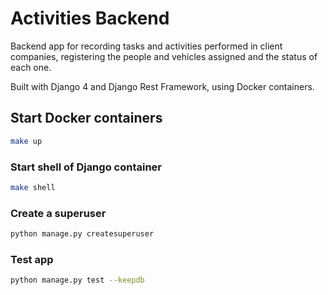 # Activities Backend

Backend app for recording tasks and activities performed in client companies, registering the people and vehicles assigned and the status of each one.

Built with Django 4 and Django Rest Framework, using Docker containers.

## Start Docker containers
```bash
make up
```

### Start shell of Django container
```bash
make shell
```

### Create a superuser
```bash
python manage.py createsuperuser
```

### Test app
```bash
python manage.py test --keepdb
```
